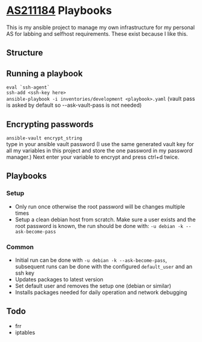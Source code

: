 # [AS211184](https://bgp.he.net/AS211184) Playbooks

This is my ansible project to manage my own infrastructure for my personal AS for labbing and selfhost requirements. These exist because I like this.

## Structure

## Running a playbook
``eval `ssh-agent` ``   
`ssh-add <ssh-key here>`      
`ansible-playbook -i inventories/development <playbook>.yaml` (vault pass is asked by default so --ask-vault-pass is not needed)

## Encrypting passwords
`ansible-vault encrypt_string`    
type in your ansible vault password (I use the same generated vault key for all my variables in this project and store the one password in my password manager.)
Next enter your variable to encrypt and press ctrl+d twice.

## Playbooks
### Setup
- Only run once otherwise the root password will be changes multiple times
- Setup a clean debian host from scratch. Make sure a user exists and the root password is known, the run should be done with: `-u debian -k --ask-become-pass`

### Common
- Initial run can be done with `-u debian -k --ask-become-pass`, subsequent runs can be done with the configured `default_user` and an ssh key
- Updates packages to latest version
- Set default user and removes the setup one (debian or similar)
- Installs packages needed for daily operation and network debugging

## Todo
- frr
- iptables
